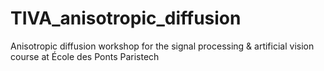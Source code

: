 # TIVA_anisotropic_diffusion
Anisotropic diffusion workshop for the signal processing &amp; artificial vision course at École des Ponts Paristech
